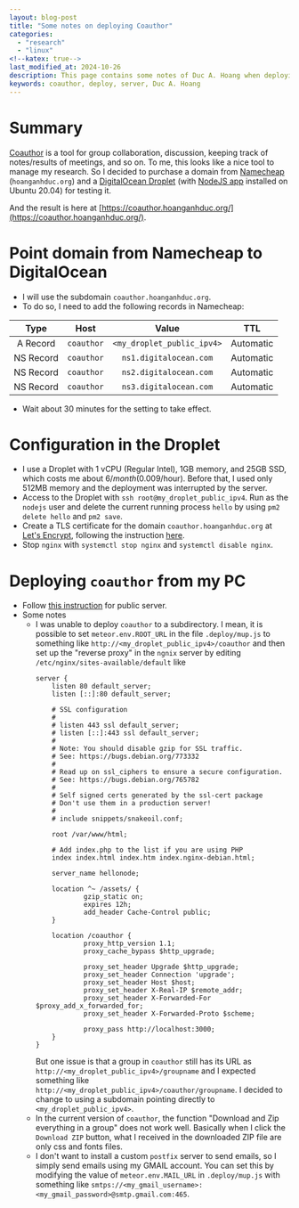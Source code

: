 ```yaml
---
layout: blog-post 
title: "Some notes on deploying Coauthor"
categories:
  - "research"
  - "linux"
<!--katex: true-->
last_modified_at: 2024-10-26
description: This page contains some notes of Duc A. Hoang when deploying the software coauthor
keywords: coauthor, deploy, server, Duc A. Hoang
---
```


# Summary

[Coauthor](https://github.com/edemaine/coauthor) is a tool for group collaboration, discussion, keeping track of notes/results of meetings, and so on. To me, this looks like a nice tool to manage my research. So I decided to purchase a domain from [Namecheap](https://www.namecheap.com) (`hoanganhduc.org`) and a [DigitalOcean Droplet](https://www.digitalocean.com/products/droplets) (with [NodeJS app](https://marketplace.digitalocean.com/apps/nodejs) installed on Ubuntu 20.04) for testing it. 

And the result is here at [https://coauthor.hoanganhduc.org/](https://coauthor.hoanganhduc.org/).

# Point domain from Namecheap to DigitalOcean

* I will use the subdomain `coauthor.hoanganhduc.org`. 
* To do so, I need to add the following records in Namecheap:

| Type | Host | Value | TTL |
|:----:|:----:|:-----:|:---:|
| A Record | `coauthor` | `<my_droplet_public_ipv4>` | Automatic |
| NS Record | `coauthor` | `ns1.digitalocean.com` | Automatic |
| NS Record | `coauthor` | `ns2.digitalocean.com` | Automatic |
| NS Record | `coauthor` | `ns3.digitalocean.com` | Automatic |

* Wait about 30 minutes for the setting to take effect.

# Configuration in the Droplet

* I use a Droplet with 1 vCPU (Regular Intel), 1GB memory, and 25GB SSD, which costs me about $6/month ($0.009/hour). Before that, I used only 512MB memory and the deployment was interrupted by the server.
* Access to the Droplet with `ssh root@my_droplet_public_ipv4`. Run as the `nodejs` user and delete the current running process `hello` by using `pm2 delete hello` and `pm2 save`.
* Create a TLS certificate for the domain `coauthor.hoanganhduc.org` at [Let's Encrypt](https://letsencrypt.org), following the instruction [here](https://certbot.eff.org/instructions?ws=nginx&os=pip).
* Stop `nginx` with `systemctl stop nginx` and `systemctl disable nginx`.

# Deploying `coauthor` from my PC

* Follow [this instruction](https://github.com/edemaine/coauthor/blob/main/INSTALL.md) for public server.
* Some notes
  * I was unable to deploy `coauthor` to a subdirectory. I mean, it is possible to set `meteor.env.ROOT_URL` in the file `.deploy/mup.js` to something like `http://<my_droplet_public_ipv4>/coauthor` and then set up the "reverse proxy" in the `ngnix` server by editing `/etc/nginx/sites-available/default` like
    ```
    server {
        listen 80 default_server;
        listen [::]:80 default_server;

        # SSL configuration
        #
        # listen 443 ssl default_server;
        # listen [::]:443 ssl default_server;
        #
        # Note: You should disable gzip for SSL traffic.
        # See: https://bugs.debian.org/773332
        #
        # Read up on ssl_ciphers to ensure a secure configuration.
        # See: https://bugs.debian.org/765782
        #
        # Self signed certs generated by the ssl-cert package
        # Don't use them in a production server!
        #
        # include snippets/snakeoil.conf;

        root /var/www/html;

        # Add index.php to the list if you are using PHP
        index index.html index.htm index.nginx-debian.html;

        server_name hellonode;

        location ^~ /assets/ {
                gzip_static on;
                expires 12h;
                add_header Cache-Control public;
        }

        location /coauthor {
                proxy_http_version 1.1;
                proxy_cache_bypass $http_upgrade;

                proxy_set_header Upgrade $http_upgrade;
                proxy_set_header Connection 'upgrade';
                proxy_set_header Host $host;
                proxy_set_header X-Real-IP $remote_addr;
                proxy_set_header X-Forwarded-For $proxy_add_x_forwarded_for;
                proxy_set_header X-Forwarded-Proto $scheme;

                proxy_pass http://localhost:3000;
        }
    }
    ``` 
    But one issue is that a group in `coauthor` still has its URL as `http://<my_droplet_public_ipv4>/groupname` and I expected something like `http://<my_droplet_public_ipv4>/coauthor/groupname`. I decided to change to using a subdomain pointing directly to `<my_droplet_public_ipv4>`.
  * In the current version of `coauthor`, the function "Download and Zip everything in a group" does not work well. Basically when I click the `Download ZIP` button, what I received in the downloaded ZIP file are only css and fonts files.
  * I don't want to install a custom `postfix` server to send emails, so I simply send emails using my GMAIL account. You can set this by modifying the value of `meteor.env.MAIL_URL` in `.deploy/mup.js` with something like `smtps://<my_gmail_username>:<my_gmail_password>@smtp.gmail.com:465`.